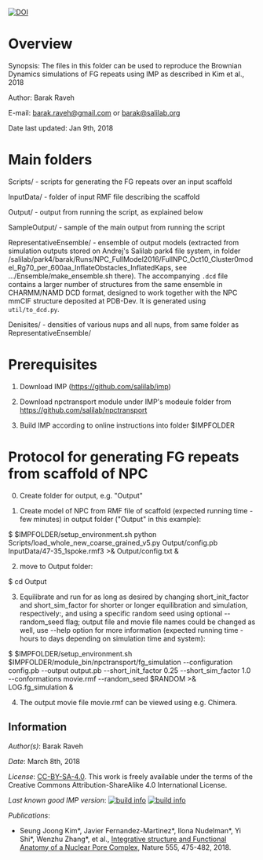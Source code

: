 [![DOI](https://zenodo.org/badge/DOI/10.5281/zenodo.1194533.svg)](https://doi.org/10.5281/zenodo.1194533)

 Overview
==========
Synopsis: The files in this folder can be used to reproduce the Brownian Dynamics simulations of FG repeats using IMP
          as described in Kim et al., 2018

Author: Barak Raveh

E-mail: barak.raveh@gmail.com or barak@salilab.org

Date last updated: Jan 9th, 2018

 Main folders
==============
Scripts/ - scripts for generating the FG repeats over an input scaffold

InputData/ - folder of input RMF file describing the scaffold

Output/ - output from running the script, as explained below

SampleOutput/ - sample of the main output from running the script

RepresentativeEnsemble/ - ensemble of output models (extracted from simulation outputs stored on Andrej's Salilab park4 file system, in folder /salilab/park4/barak/Runs/NPC_FullModel2016/FullNPC_Oct10_Cluster0model_Rg70_per_600aa_InflateObstacles_InflatedKaps, see .../Ensemble/make_ensemble.sh there). The accompanying `.dcd` file contains a larger number of structures from the same ensemble in CHARMM/NAMD DCD format, designed to work together with the NPC mmCIF structure deposited at PDB-Dev. It is generated using `util/to_dcd.py`.

Denisites/ - densities of various nups and all nups, from same folder as RepresentativeEnsemble/

 Prerequisites
===============
1) Download IMP (https://github.com/salilab/imp)

2) Download npctransport module under IMP's modeule folder from https://github.com/salilab/npctransport

3) Build IMP according to online instructions into folder $IMPFOLDER

 Protocol for generating FG repeats from scaffold of NPC
=========================================================
0) Create folder for output, e.g. "Output"

1) Create model of NPC from RMF file of scaffold (expected running time - few minutes) in output folder ("Output" in this example):

$ $IMPFOLDER/setup_environment.sh python Scripts/load_whole_new_coarse_grained_v5.py Output/config.pb InputData/47-35_1spoke.rmf3  >& Output/config.txt &


2) move to Output folder:

$ cd Output


3) Equilibrate and run for as long as desired by changing short_init_factor and short_sim_factor for shorter or longer equilibration and simulation, respectively:, and using a specific random seed using optional --random_seed flag; output file and movie file names could be changed as well, use --help option for more information (expected running time - hours to days depending on simulation time and system):

$ $IMPFOLDER/setup_environment.sh $IMPFOLDER/module_bin/npctransport/fg_simulation --configuration config.pb  --output output.pb --short_init_factor 0.25 --short_sim_factor 1.0 --conformations movie.rmf --random_seed $RANDOM >& LOG.fg_simulation &


4) The output movie file movie.rmf can be viewed using e.g. Chimera.

## Information

_Author(s)_: Barak Raveh

_Date_: March 8th, 2018

_License_: [CC-BY-SA-4.0](https://creativecommons.org/licenses/by-sa/4.0/legalcode).
This work is freely available under the terms of the Creative Commons
Attribution-ShareAlike 4.0 International License.

_Last known good IMP version_: [![build info](https://integrativemodeling.org/systems/?sysstat=29&branch=master)](https://integrativemodeling.org/systems/) [![build info](https://integrativemodeling.org/systems/?sysstat=29&branch=develop)](https://integrativemodeling.org/systems/)

_Publications_:
- Seung Joong Kim\*, Javier Fernandez-Martinez\*, Ilona Nudelman\*, Yi Shi\*, Wenzhu Zhang\*, et al., [Integrative structure and Functional Anatomy of a Nuclear Pore Complex](https://www.nature.com/articles/nature26003), Nature 555, 475-482, 2018.
